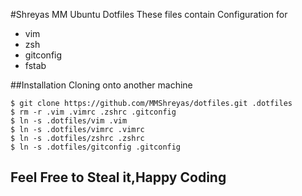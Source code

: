 #Shreyas MM Ubuntu Dotfiles 
These files contain Configuration for

+ vim
+ zsh
+ gitconfig
+ fstab



##Installation
Cloning onto another machine
````
$ git clone https://github.com/MMShreyas/dotfiles.git .dotfiles
$ rm -r .vim .vimrc .zshrc .gitconfig
$ ln -s .dotfiles/vim .vim
$ ln -s .dotfiles/vimrc .vimrc
$ ln -s .dotfiles/zshrc .zshrc
$ ln -s .dotfiles/gitconfig .gitconfig
````


## Feel Free to Steal it,Happy Coding